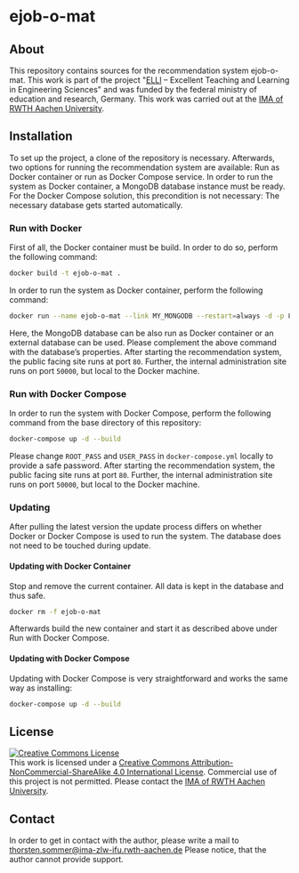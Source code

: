 # ejob-o-mat

## About
This repository contains sources for the recommendation system ejob-o-mat. This work is part of the project "[ELLI](http://elli-online.net) – Excellent Teaching and Learning in Engineering Sciences" and was funded by the federal ministry of education and research, Germany. This work was carried out at the [IMA of RWTH Aachen University](https://cybernetics-lab.de/).

## Installation

To set up the project, a clone of the repository is necessary. Afterwards, two options for running the recommendation system are available: Run as Docker container or run as Docker Compose service. In order to run the system as Docker container, a MongoDB database instance must be ready. For the Docker Compose solution, this precondition is not necessary: The necessary database gets started automatically.

### Run with Docker

First of all, the Docker container must be build. In order to do so, perform the following command:

```bash
docker build -t ejob-o-mat .
```

In order to run the system as Docker container, perform the following command:

```bash
docker run --name ejob-o-mat --link MY_MONGODB --restart=always -d -p 80:40000 -p 127.0.0.1:50000:50000 -e "dbHost=MY_MONGODB" -e "dbPassword=MY_PASSWORD" -e "dbUser=ejob-o-mat" ejob-o-mat
```

Here, the MongoDB database can be also run as Docker container or an external database can be used. Please complement the above command with the database’s properties. After starting the recommendation system, the public facing site runs at port `80`. Further, the internal administration site runs on port `50000`, but local to the Docker machine.

### Run with Docker Compose

In order to run the system with Docker Compose, perform the following command from the base directory of this repository:

```bash
docker-compose up -d --build
```

Please change `ROOT_PASS` and `USER_PASS` in `docker-compose.yml` locally to provide a safe password. After starting the recommendation system, the public facing site runs at port `80`. Further, the internal administration site runs on port `50000`, but local to the Docker machine.

### Updating

After pulling the latest version the update process differs on whether Docker or Docker Compose is used to run the system.
The database does not need to be touched during update.

#### Updating with Docker Container

Stop and remove the current container. All data is kept in the database and thus safe.

```bash
docker rm -f ejob-o-mat
```

Afterwards build the new container and start it as described above under Run with Docker Compose.

#### Updating with Docker Compose

Updating with Docker Compose is very straightforward and works the same way as installing:

```bash
docker-compose up -d --build
```

## License
[![Creative Commons License](https://i.creativecommons.org/l/by-nc-sa/4.0/88x31.png)](http://creativecommons.org/licenses/by-nc-sa/4.0/)  
This work is licensed under a [Creative Commons Attribution-NonCommercial-ShareAlike 4.0 International License](http://creativecommons.org/licenses/by-nc-sa/4.0/). Commercial use of this project is not permitted. Please contact the [IMA of RWTH Aachen University](https://cybernetics-lab.de/).

## Contact

In order to get in contact with the author, please write a mail to thorsten.sommer@ima-zlw-ifu.rwth-aachen.de Please notice, that the author cannot provide support.
